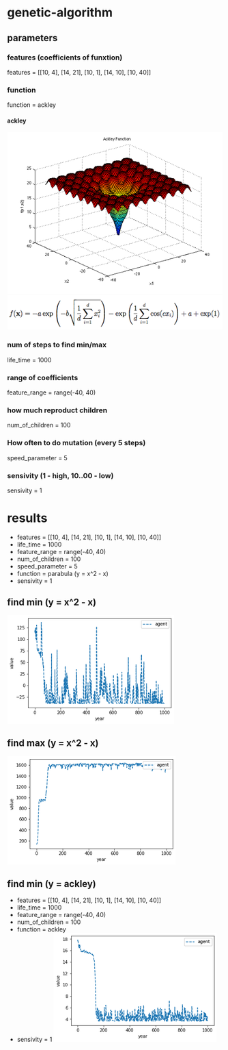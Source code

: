 # genetic-algorithm

## parameters
### features (coefficients of funxtion)
features = [[10, 4], [14, 21], [10, 1], [14, 10], [10, 40]]
### function
function = ackley
#### ackley
![ackley](ackley.png)
![equation](ackley_function.png)
### num of steps to find min/max
life_time = 1000
### range of coefficients
feature_range = range(-40, 40)
### how much reproduct children 
num_of_children = 100
### How often to do mutation (every 5 steps)
speed_parameter = 5
### sensivity (1 - high, 10..00 - low)
sensivity = 1

# results 
- features = [[10, 4], [14, 21], [10, 1], [14, 10], [10, 40]]
- life_time = 1000
- feature_range = range(-40, 40)
- num_of_children = 100
- speed_parameter = 5
- function = parabula (y = x^2 - x)
- sensivity = 1

## find min (y = x^2 - x)
![min](min.png)

## find max (y = x^2 - x)
![max](max.png)

## find min (y = ackley)

- features = [[10, 4], [14, 21], [10, 1], [14, 10], [10, 40]]
- life_time = 1000
- feature_range = range(-40, 40)
- num_of_children = 100
- function = ackley
- sensivity = 1
![min](ackley_min.png)

